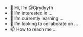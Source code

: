 - 👋 Hi, I’m @Cjrydyyfh
- 👀 I’m interested in ...
- 🌱 I’m currently learning ...
- 💞️ I’m looking to collaborate on ...
- 📫 How to reach me ...

<!---
Cjrydyyfh/Cjrydyyfh is a ✨ special ✨ repository because its `README.md` (this file) appears on your GitHub profile.
You can click the Preview link to take a look at your changes.
--->
